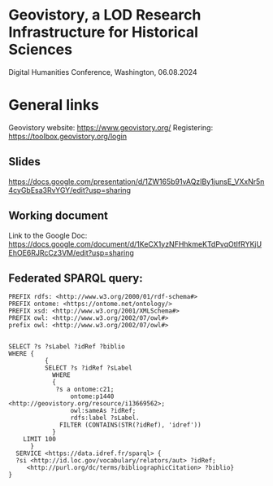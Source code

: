 # Geovistory, a LOD Research Infrastructure for Historical Sciences

Digital Humanities Conference, Washington, 06.08.2024

# General links

Geovistory website: <https://www.geovistory.org/>
Registering: <https://toolbox.geovistory.org/login>

## Slides

<https://docs.google.com/presentation/d/1ZW165b91vAQzIBy1junsE_VXxNr5n4cyGbEsa3RvYGY/edit?usp=sharing>

## Working document

Link to the Google Doc:
https://docs.google.com/document/d/1KeCX1yzNFHhkmeKTdPvqOtIfRYKjUEhOE6RJRcCz3VM/edit?usp=sharing

## Federated SPARQL query:
```
PREFIX rdfs: <http://www.w3.org/2000/01/rdf-schema#>
PREFIX ontome: <https://ontome.net/ontology/>
PREFIX xsd: <http://www.w3.org/2001/XMLSchema#>
PREFIX owl: <http://www.w3.org/2002/07/owl#>
prefix owl: <http://www.w3.org/2002/07/owl#>


SELECT ?s ?sLabel ?idRef ?biblio
WHERE {
          {
          SELECT ?s ?idRef ?sLabel
            WHERE 
            {
             ?s a ontome:c21;
                 ontome:p1440 <http://geovistory.org/resource/i13669562>;
                 owl:sameAs ?idRef;
                 rdfs:label ?sLabel.
              FILTER (CONTAINS(STR(?idRef), 'idref')) 
            }
    LIMIT 100
      }
  SERVICE <https://data.idref.fr/sparql> {
  ?si <http://id.loc.gov/vocabulary/relators/aut> ?idRef;
     <http://purl.org/dc/terms/bibliographicCitation> ?biblio} 
}
```
